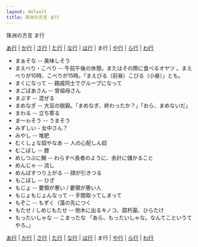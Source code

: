 ```yaml
---
layout: default
title: 珠洲の方言 ま行
---
```

珠洲の方言 ま行


<a href="a.html">あ行</a> | <a href="ka.html">か行</a> | <a href="sa.html">さ行</a> | <a href="ta.html">た行</a> | <a href="na.html">な行</a> | <a href="ha.html">は行</a> | ま行 | <a href="ya.html">や行</a> | <a href="ra.html">ら行</a> | <a href="wa.html">わ行</a>


- まぁそな -- 美味しそう
- まえべり・こべり -- 午前午後の休憩。またはその際に食べるオヤツ 。まえべりが10時、こべりが15時。「まえびる（前昼）こびる（小昼）」とも。
- まくになって -- 親戚同士でグループになって
- まごばあさん -- 曾祖母さん
- まぶす -- 混ぜる
- まめなぎ -- 大豆の脱穀。「まめなぎ、終わったか？」「おら、まめないだ」
- まわる -- 立ち寄る
- ま～ゎそう -- うまそう
- みずしい - 女中さん？
- みやし -- 堆肥
- むくしょな奴やなあ -- 人の心配しん奴
- むこぼし -- 膝
- めしつぶに鯛 -- わらすべ長者のように、余計に儲かること
- めんじゃ -- 流し
- めんばすつり上がる -- 顔が引きつる
- もこぼし -- ひざ
- もじょ -- 要領が悪い / 要領が悪い人
- もじょもじょんなって -- 手間取ってしまって
- もぞこ -- もずく（藻の先につく
- もたせ / しめじもたせ -- 倒木に出るキノコ、腐朽菌、ひらたけ
- もったいしゃな -- こまったな 「あら、もったいしゃな。なんてこというてやろ。」


<a href="a.html">あ行</a> | <a href="ka.html">か行</a> | <a href="sa.html">さ行</a> | <a href="ta.html">た行</a> | <a href="na.html">な行</a> | <a href="ha.html">は行</a> | ま行 | <a href="ya.html">や行</a> | <a href="ra.html">ら行</a> | <a href="wa.html">わ行</a>
